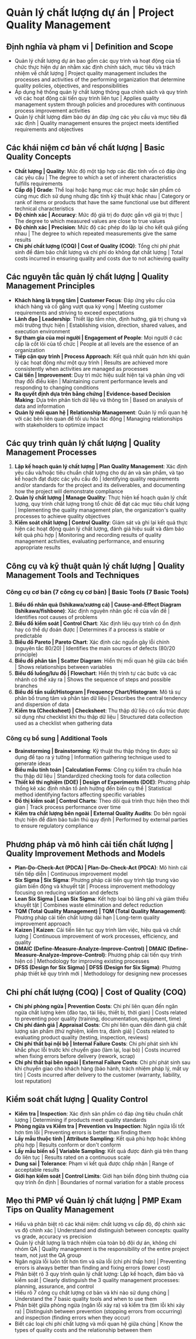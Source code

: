 # Quản lý chất lượng dự án | Project Quality Management

## Định nghĩa và phạm vi | Definition and Scope
- Quản lý chất lượng dự án bao gồm các quy trình và hoạt động của tổ chức thực hiện dự án nhằm xác định chính sách, mục tiêu và trách nhiệm về chất lượng | Project quality management includes the processes and activities of the performing organization that determine quality policies, objectives, and responsibilities
- Áp dụng hệ thống quản lý chất lượng thông qua chính sách và quy trình với các hoạt động cải tiến quy trình liên tục | Applies quality management system through policies and procedures with continuous process improvement activities
- Quản lý chất lượng đảm bảo dự án đáp ứng các yêu cầu và mục tiêu đã xác định | Quality management ensures the project meets identified requirements and objectives

## Các khái niệm cơ bản về chất lượng | Basic Quality Concepts
- **Chất lượng | Quality**: Mức độ một tập hợp các đặc tính vốn có đáp ứng các yêu cầu | The degree to which a set of inherent characteristics fulfills requirements
- **Cấp độ | Grade**: Thể loại hoặc hạng mục các mục hoặc sản phẩm có cùng mục đích sử dụng nhưng đặc tính kỹ thuật khác nhau | Category or rank of items or products that have the same functional use but different technical characteristics
- **Độ chính xác | Accuracy**: Mức độ giá trị đo được gần với giá trị thực | The degree to which measured values are close to true values
- **Độ chính xác | Precision**: Mức độ các phép đo lặp lại cho kết quả giống nhau | The degree to which repeated measurements give the same results
- **Chi phí chất lượng (COQ) | Cost of Quality (COQ)**: Tổng chi phí phát sinh để đảm bảo chất lượng và chi phí do không đạt chất lượng | Total costs incurred in ensuring quality and costs due to not achieving quality

## Các nguyên tắc quản lý chất lượng | Quality Management Principles
- **Khách hàng là trọng tâm | Customer Focus**: Đáp ứng yêu cầu của khách hàng và cố gắng vượt qua kỳ vọng | Meeting customer requirements and striving to exceed expectations
- **Lãnh đạo | Leadership**: Thiết lập tầm nhìn, định hướng, giá trị chung và môi trường thực hiện | Establishing vision, direction, shared values, and execution environment
- **Sự tham gia của mọi người | Engagement of People**: Mọi người ở các cấp là cốt lõi của tổ chức | People at all levels are the essence of an organization
- **Tiếp cận quy trình | Process Approach**: Kết quả nhất quán hơn khi quản lý các hoạt động như một quy trình | Results are achieved more consistently when activities are managed as processes
- **Cải tiến | Improvement**: Duy trì mức hiệu suất hiện tại và phản ứng với thay đổi điều kiện | Maintaining current performance levels and responding to changing conditions
- **Ra quyết định dựa trên bằng chứng | Evidence-based Decision Making**: Dựa trên phân tích dữ liệu và thông tin | Based on analysis of data and information
- **Quản lý mối quan hệ | Relationship Management**: Quản lý mối quan hệ với các bên liên quan để tối ưu hóa tác động | Managing relationships with stakeholders to optimize impact

## Các quy trình quản lý chất lượng | Quality Management Processes
1. **Lập kế hoạch quản lý chất lượng | Plan Quality Management**: Xác định yêu cầu và/hoặc tiêu chuẩn chất lượng cho dự án và sản phẩm, và tạo kế hoạch đạt được các yêu cầu đó | Identifying quality requirements and/or standards for the project and its deliverables, and documenting how the project will demonstrate compliance
2. **Quản lý chất lượng | Manage Quality**: Thực hiện kế hoạch quản lý chất lượng, quy trình chất lượng trong tổ chức để đạt các mục tiêu chất lượng | Implementing the quality management plan, the organization's quality processes to achieve quality objectives
3. **Kiểm soát chất lượng | Control Quality**: Giám sát và ghi lại kết quả thực hiện các hoạt động quản lý chất lượng, đánh giá hiệu suất và đảm bảo kết quả phù hợp | Monitoring and recording results of quality management activities, evaluating performance, and ensuring appropriate results

## Công cụ và kỹ thuật quản lý chất lượng | Quality Management Tools and Techniques

### Công cụ cơ bản (7 công cụ cơ bản) | Basic Tools (7 Basic Tools)
1. **Biểu đồ nhân quả (Ishikawa/xương cá) | Cause-and-Effect Diagram (Ishikawa/fishbone)**: Xác định nguyên nhân gốc rễ của vấn đề | Identifies root causes of problems
2. **Biểu đồ kiểm soát | Control Chart**: Xác định liệu quy trình có ổn định hay có thể dự đoán được | Determines if a process is stable or predictable
3. **Biểu đồ Pareto | Pareto Chart**: Xác định các nguồn gây lỗi chính (nguyên tắc 80/20) | Identifies the main sources of defects (80/20 principle)
4. **Biểu đồ phân tán | Scatter Diagram**: Hiển thị mối quan hệ giữa các biến | Shows relationships between variables
5. **Biểu đồ luồng/lưu đồ | Flowchart**: Hiển thị trình tự các bước và các nhánh có thể xảy ra | Shows the sequence of steps and possible branches
6. **Biểu đồ tần suất/Histogram | Frequency Chart/Histogram**: Mô tả sự phân bố trung tâm và phân tán dữ liệu | Describes the central tendency and dispersion of data
7. **Kiểm tra (Checksheet) | Checksheet**: Thu thập dữ liệu có cấu trúc được sử dụng như checklist khi thu thập dữ liệu | Structured data collection used as a checklist when gathering data

### Công cụ bổ sung | Additional Tools
- **Brainstorming | Brainstorming**: Kỹ thuật thu thập thông tin được sử dụng để tạo ra ý tưởng | Information gathering technique used to generate ideas
- **Biểu mẫu tính toán | Calculation Forms**: Công cụ kiểm tra chuẩn hóa thu thập dữ liệu | Standardized checking tools for data collection
- **Thiết kế thí nghiệm (DOE) | Design of Experiments (DOE)**: Phương pháp thống kê xác định nhân tố ảnh hưởng đến biến cụ thể | Statistical method identifying factors affecting specific variables
- **Đồ thị kiểm soát | Control Charts**: Theo dõi quá trình thực hiện theo thời gian | Track process performance over time
- **Kiểm tra chất lượng bên ngoài | External Quality Audits**: Do bên ngoài thực hiện để đảm bảo tuân thủ quy định | Performed by external parties to ensure regulatory compliance

## Phương pháp và mô hình cải tiến chất lượng | Quality Improvement Methods and Models
- **Plan-Do-Check-Act (PDCA) | Plan-Do-Check-Act (PDCA)**: Mô hình cải tiến tiếp diễn | Continuous improvement model
- **Six Sigma | Six Sigma**: Phương pháp cải tiến quy trình tập trung vào giảm biến động và khuyết tật | Process improvement methodology focusing on reducing variation and defects
- **Lean Six Sigma | Lean Six Sigma**: Kết hợp loại bỏ lãng phí và giảm thiểu khuyết tật | Combines waste elimination and defect reduction
- **TQM (Total Quality Management) | TQM (Total Quality Management)**: Phương pháp cải tiến chất lượng dài hạn | Long-term quality improvement approach
- **Kaizen | Kaizen**: Cải tiến liên tục quy trình làm việc, hiệu quả và chất lượng | Continuous improvement of work processes, efficiency, and quality
- **DMAIC (Define-Measure-Analyze-Improve-Control) | DMAIC (Define-Measure-Analyze-Improve-Control)**: Phương pháp cải tiến quy trình hiện có | Methodology for improving existing processes
- **DFSS (Design for Six Sigma) | DFSS (Design for Six Sigma)**: Phương pháp thiết kế quy trình mới | Methodology for designing new processes

## Chi phí chất lượng (COQ) | Cost of Quality (COQ)
- **Chi phí phòng ngừa | Prevention Costs**: Chi phí liên quan đến ngăn ngừa chất lượng kém (đào tạo, tài liệu, thiết bị, thời gian) | Costs related to preventing poor quality (training, documentation, equipment, time)
- **Chi phí đánh giá | Appraisal Costs**: Chi phí liên quan đến đánh giá chất lượng sản phẩm (thử nghiệm, kiểm tra, đánh giá) | Costs related to evaluating product quality (testing, inspection, reviews)
- **Chi phí thất bại nội bộ | Internal Failure Costs**: Chi phí phát sinh khi khắc phục lỗi trước khi chuyển giao (làm lại, loại bỏ) | Costs incurred when fixing errors before delivery (rework, scrap)
- **Chi phí thất bại bên ngoài | External Failure Costs**: Chi phí phát sinh sau khi chuyển giao cho khách hàng (bảo hành, trách nhiệm pháp lý, mất uy tín) | Costs incurred after delivery to the customer (warranty, liability, lost reputation)

## Kiểm soát chất lượng | Quality Control
- **Kiểm tra | Inspection**: Xác định sản phẩm có đáp ứng tiêu chuẩn chất lượng | Determining if products meet quality standards
- **Phòng ngừa vs Kiểm tra | Prevention vs Inspection**: Ngăn ngừa lỗi tốt hơn tìm lỗi | Preventing errors is better than finding them
- **Lấy mẫu thuộc tính | Attribute Sampling**: Kết quả phù hợp hoặc không phù hợp | Results conform or don't conform
- **Lấy mẫu biến số | Variable Sampling**: Kết quả được đánh giá trên thang đo liên tục | Results rated on a continuous scale
- **Dung sai | Tolerance**: Phạm vi kết quả được chấp nhận | Range of acceptable results
- **Giới hạn kiểm soát | Control Limits**: Giới hạn biến động bình thường của quy trình ổn định | Boundaries of normal variation for a stable process

## Mẹo thi PMP về Quản lý chất lượng | PMP Exam Tips on Quality Management
- Hiểu và phân biệt rõ các khái niệm: chất lượng vs cấp độ, độ chính xác vs độ chính xác | Understand and distinguish between concepts: quality vs grade, accuracy vs precision
- Quản lý chất lượng là trách nhiệm của toàn bộ đội dự án, không chỉ nhóm QA | Quality management is the responsibility of the entire project team, not just the QA group
- Ngăn ngừa lỗi luôn tốt hơn tìm và sửa lỗi (chi phí thấp hơn) | Preventing errors is always better than finding and fixing errors (lower cost)
- Phân biệt rõ 3 quy trình quản lý chất lượng: Lập kế hoạch, đảm bảo và kiểm soát | Clearly distinguish the 3 quality management processes: planning, assurance, and control
- Hiểu rõ 7 công cụ chất lượng cơ bản và khi nào sử dụng chúng | Understand the 7 basic quality tools and when to use them
- Phân biệt giữa phòng ngừa (ngăn lỗi xảy ra) và kiểm tra (tìm lỗi khi xảy ra) | Distinguish between prevention (stopping errors from occurring) and inspection (finding errors when they occur)
- Biết các loại chi phí chất lượng và mối quan hệ giữa chúng | Know the types of quality costs and the relationship between them 